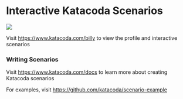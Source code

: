 # Interactive Katacoda Scenarios

[![](http://shields.katacoda.com/katacoda/billy/count.svg)](https://www.katacoda.com/billy "Get your profile on Katacoda.com")

Visit https://www.katacoda.com/billy to view the profile and interactive scenarios

### Writing Scenarios
Visit https://www.katacoda.com/docs to learn more about creating Katacoda scenarios

For examples, visit https://github.com/katacoda/scenario-example
